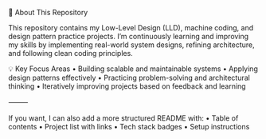 🚀 About This Repository

This repository contains my Low-Level Design (LLD), machine coding, and design pattern practice projects.
I’m continuously learning and improving my skills by implementing real-world system designs, refining architecture, and following clean coding principles.

💡 Key Focus Areas
	•	Building scalable and maintainable systems
	•	Applying design patterns effectively
	•	Practicing problem-solving and architectural thinking
	•	Iteratively improving projects based on feedback and learning

⸻

If you want, I can also add a more structured README with:
	•	Table of contents
	•	Project list with links
	•	Tech stack badges
	•	Setup instructions
